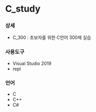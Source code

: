 # C_study
### 상세
- C_300 : 초보자를 위한 C언어 300제 실습

### 사용도구
- Visual Studio 2019
- repl

### 언어
- C
- C++
- C#
